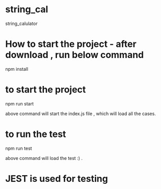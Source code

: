 # string_cal
string_calulator 

# How to start the project - after download , run below command 
 npm install 
 
 # to start the project
 npm run start  
 
 above command will start the index.js file , which will load all the cases.

# to run  the test 
npm run test 

 above command will load the test :) .

# JEST is used for testing 
